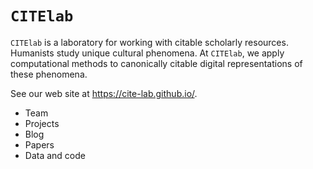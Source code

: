 # `CITElab`

`CITElab` is a laboratory for working with citable scholarly resources.  Humanists study unique cultural phenomena.  At `CITElab`, we apply computational methods to canonically citable digital representations of these phenomena.

See our web site at <https://cite-lab.github.io/>.
 
- Team
- Projects
- Blog
- Papers
- Data and code
